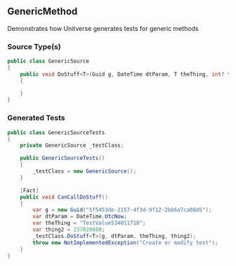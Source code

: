 ﻿## GenericMethod
Demonstrates how Unitverse generates tests for generic methods

### Source Type(s)
``` csharp
public class GenericSource
{
    public void DoStuff<T>(Guid g, DateTime dtParam, T theThing, int? thing2)
    {

    }
}

```

### Generated Tests
``` csharp
public class GenericSourceTests
{
    private GenericSource _testClass;

    public GenericSourceTests()
    {
        _testClass = new GenericSource();
    }

    [Fact]
    public void CanCallDoStuff()
    {
        var g = new Guid("5f5453de-2157-4f3d-9f12-2bb6a7ca08d5");
        var dtParam = DateTime.UtcNow;
        var theThing = "TestValue534011718";
        var thing2 = 237820880;
        _testClass.DoStuff<T>(g, dtParam, theThing, thing2);
        throw new NotImplementedException("Create or modify test");
    }
}

```
